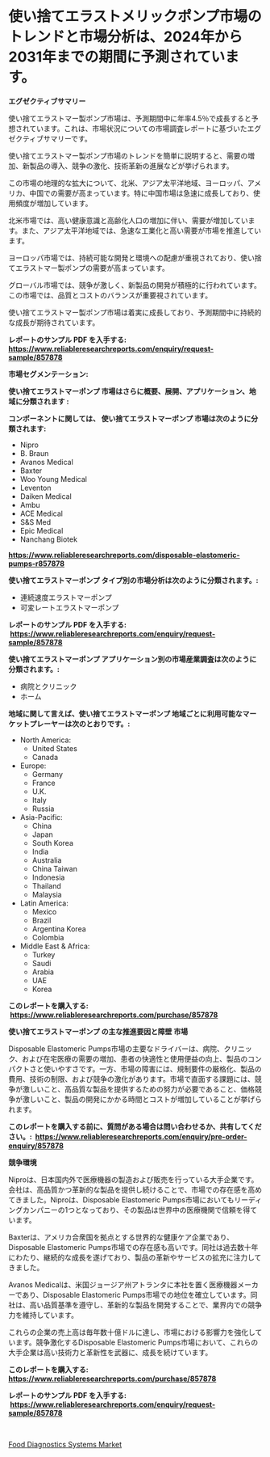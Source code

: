 <p><h1>使い捨てエラストメリックポンプ市場のトレンドと市場分析は、2024年から2031年までの期間に予測されています。</h1></p><p><strong>エグゼクティブサマリー</strong></p>
<p><p>使い捨てエラストマー製ポンプ市場は、予測期間中に年率4.5％で成長すると予想されています。これは、市場状況についての市場調査レポートに基づいたエグゼクティブサマリーです。</p><p>使い捨てエラストマー製ポンプ市場のトレンドを簡単に説明すると、需要の増加、新製品の導入、競争の激化、技術革新の進展などが挙げられます。</p><p>この市場の地理的な拡大について、北米、アジア太平洋地域、ヨーロッパ、アメリカ、中国での需要が高まっています。特に中国市場は急速に成長しており、使用頻度が増加しています。</p><p>北米市場では、高い健康意識と高齢化人口の増加に伴い、需要が増加しています。また、アジア太平洋地域では、急速な工業化と高い需要が市場を推進しています。</p><p>ヨーロッパ市場では、持続可能な開発と環境への配慮が重視されており、使い捨てエラストマー製ポンプの需要が高まっています。</p><p>グローバル市場では、競争が激しく、新製品の開発が積極的に行われています。この市場では、品質とコストのバランスが重要視されています。</p><p>使い捨てエラストマー製ポンプ市場は着実に成長しており、予測期間中に持続的な成長が期待されています。</p></p>
<p><strong>レポートのサンプル PDF を入手する: <a href="https://www.reliableresearchreports.com/enquiry/request-sample/857878">https://www.reliableresearchreports.com/enquiry/request-sample/857878</a></strong></p>
<p><strong>市場セグメンテーション:</strong></p>
<p><strong> 使い捨てエラストマーポンプ 市場はさらに概要、展開、アプリケーション、地域に分類されます :</strong></p>
<p><strong>コンポーネントに関しては、 使い捨てエラストマーポンプ 市場は次のように分類されます: &nbsp;</strong></p>
<p><ul><li>Nipro</li><li>B. Braun</li><li>Avanos Medical</li><li>Baxter</li><li>Woo Young Medical</li><li>Leventon</li><li>Daiken Medical</li><li>Ambu</li><li>ACE Medical</li><li>S&S Med</li><li>Epic Medical</li><li>Nanchang Biotek</li></ul></p>
<p><strong><a href="https://www.reliableresearchreports.com/disposable-elastomeric-pumps-r857878">https://www.reliableresearchreports.com/disposable-elastomeric-pumps-r857878</a></strong></p>
<p><strong> 使い捨てエラストマーポンプ タイプ別の市場分析は次のように分類されます。:</strong></p>
<p><ul><li>連続速度エラストマーポンプ</li><li>可変レートエラストマーポンプ</li></ul></p>
<p><strong>レポートのサンプル PDF を入手する: &nbsp;<a href="https://www.reliableresearchreports.com/enquiry/request-sample/857878">https://www.reliableresearchreports.com/enquiry/request-sample/857878</a></strong></p>
<p><strong> 使い捨てエラストマーポンプ アプリケーション別の市場産業調査は次のように分類されます。:</strong></p>
<p><ul><li>病院とクリニック</li><li>ホーム</li></ul></p>
<p><strong>地域に関して言えば、使い捨てエラストマーポンプ 地域ごとに利用可能なマーケットプレーヤーは次のとおりです。:</strong></p>
<p><ul>
    <li>
        North America:
        <ul>
            <li>United States</li>
            <li>Canada</li>
        </ul>
    </li>
    <li>
        Europe:
        <ul>
            <li>Germany</li>
            <li>France</li>
            <li>U.K.</li>
            <li>Italy</li>
            <li>Russia</li>
        </ul>
    </li>
    <li>
        Asia-Pacific:
        <ul>
            <li>China</li>
            <li>Japan</li>
            <li>South Korea</li>
            <li>India</li>
            <li>Australia</li>
            <li>China Taiwan</li>
            <li>Indonesia</li>
            <li>Thailand</li>
            <li>Malaysia</li>
        </ul>
    </li>
    <li>
        Latin America:
        <ul>
            <li>Mexico</li>
            <li>Brazil</li>
            <li>Argentina Korea</li>
            <li>Colombia</li>
        </ul>
    </li>
    <li>
        Middle East & Africa:
        <ul>
            <li>Turkey</li>
            <li>Saudi</li>
            <li>Arabia</li>
            <li>UAE</li>
            <li>Korea</li>
        </ul>
    </li>
    </ul></p>
<p><strong>このレポートを購入する: &nbsp;<a href="https://www.reliableresearchreports.com/purchase/857878">https://www.reliableresearchreports.com/purchase/857878</a></strong></p>
<p><strong>使い捨てエラストマーポンプ の主な推進要因と障壁 市場</strong></p>
<p><p>Disposable Elastomeric Pumps市場の主要なドライバーは、病院、クリニック、および在宅医療の需要の増加、患者の快適性と使用便益の向上、製品のコンパクトさと使いやすさです。一方、市場の障害には、規制要件の厳格化、製品の費用、技術の制限、および競争の激化があります。市場で直面する課題には、競争が激しいこと、高品質な製品を提供するための努力が必要であること、価格競争が激しいこと、製品の開発にかかる時間とコストが増加していることが挙げられます。</p></p>
<p><strong>このレポートを購入する前に、質問がある場合は問い合わせるか、共有してください。:&nbsp; <a href="https://www.reliableresearchreports.com/enquiry/pre-order-enquiry/857878">https://www.reliableresearchreports.com/enquiry/pre-order-enquiry/857878</a></strong></p>
<p><strong>競争環境</strong></p>
<p><p>Niproは、日本国内外で医療機器の製造および販売を行っている大手企業です。 会社は、高品質かつ革新的な製品を提供し続けることで、市場での存在感を高めてきました。Niproは、Disposable Elastomeric Pumps市場においてもリーディングカンパニーの1つとなっており、その製品は世界中の医療機関で信頼を得ています。</p><p>Baxterは、アメリカ合衆国を拠点とする世界的な健康ケア企業であり、Disposable Elastomeric Pumps市場での存在感も高いです。同社は過去数十年にわたり、継続的な成長を遂げており、製品の革新やサービスの拡充に注力してきました。</p><p>Avanos Medicalは、米国ジョージア州アトランタに本社を置く医療機器メーカーであり、Disposable Elastomeric Pumps市場での地位を確立しています。同社は、高い品質基準を遵守し、革新的な製品を開発することで、業界内での競争力を維持しています。</p><p>これらの企業の売上高は毎年数十億ドルに達し、市場における影響力を強化しています。競争激化するDisposable Elastomeric Pumps市場において、これらの大手企業は高い技術力と革新性を武器に、成長を続けています。</p></p>
<p><strong>このレポートを購入する: &nbsp; <a href="https://www.reliableresearchreports.com/purchase/857878">https://www.reliableresearchreports.com/purchase/857878</a></strong></p>
<p><strong>レポートのサンプル PDF を入手する: &nbsp;<a href="https://www.reliableresearchreports.com/enquiry/request-sample/857878">https://www.reliableresearchreports.com/enquiry/request-sample/857878</a></strong><strong></strong></p>
<p>&nbsp;</p>
<p><p><a href="https://github.com/AKSHATREPORTPRIME/Market-Research-Report-List-4/blob/main/food-diagnostics-systems-market.md">Food Diagnostics Systems Market</a></p></p>